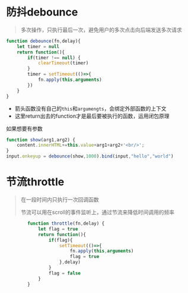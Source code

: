 # 防抖debounce

> 多次操作，只执行最后一次，避免用户的多次点击向后端发送多次请求

```javascript
function debounce(fn,delay){
    let timer = null
    return function(){
        if(timer !== null) {
            clearTimeout(timer)
        }
        timer = setTimeout(()=>{
            fn.apply(this,arguments)
        })
    }
}
```

- 箭头函数没有自己的`this`和`argumengts`，会绑定外部函数的上下文
- 这里return出去的function才是最后要被执行的函数，运用闭包原理

如果想要有参数

```javascript
function show(arg1,arg2) {
	content.innerHTML+=this.value+arg1+arg2+'<br/>';
}
input.onkeyup = debounce(show,1000).bind(input,"hello","world") 
```

# 节流throttle

> 在一段时间内只执行一次回调函数
>
> 节流可以用在scroll的事件监听上，通过节流来降低时间调用的频率

```javascript
        function throttle(fn,delay) {
            let flag = true 
            return function(){
                if(flag){
                    setTimeout(()=>{
                        fn.apply(this,arguments)
                        flag = true
                    },delay)
                }
                flag = false
            }
        }
```

